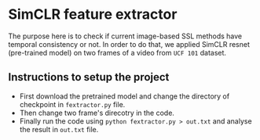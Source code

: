 # SimCLR feature extractor

The purpose here is to check if current image-based SSL methods have temporal consistency or not. In order to do that, we applied SimCLR resnet (pre-trained model) on two frames of a video from `UCF 101` dataset.

## Instructions to setup the project

- First download the pretrained model and change the directory of checkpoint in `fextractor.py` file.
- Then change two frame's direcotry in the code.
- Finally run the code using `python fextractor.py > out.txt` and analyse the result in `out.txt` file.